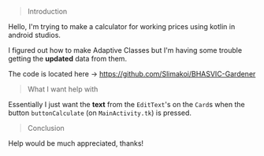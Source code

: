 > Introduction

Hello, I'm trying to make a calculator for working prices using kotlin in android studios.

I figured out how to make Adaptive Classes but I'm having some trouble getting the **updated** data from them.

The code is located here -> https://github.com/Slimakoi/BHASVIC-Gardener

> What I want help with

Essentially I just want the **text** from the `EditText`'s on the `Card`s when the button `buttonCalculate` (on `MainActivity.tk`) is pressed.

> Conclusion

Help would be much appreciated, thanks!